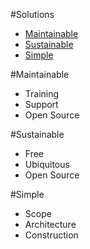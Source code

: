 #Solutions

- [Maintainable](#/2/1)
- [Sustainable](#/2/2)
- [Simple](#/2/3)


#Maintainable

- Training
- Support
- Open Source


#Sustainable

- Free
- Ubiquitous
- Open Source


#Simple

- Scope
- Architecture
- Construction